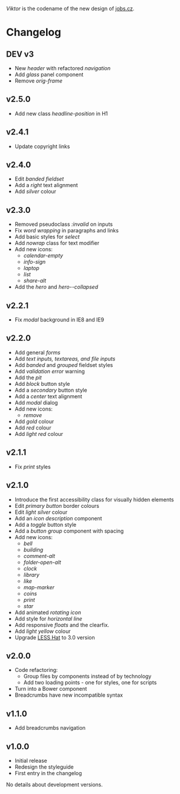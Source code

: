 *Viktor* is the codename of the new design of [jobs.cz](http://jobs.cz).

# <a name="changelog"></a>Changelog

## DEV v3
- New *header* with refactored *navigation*
- Add *glass* panel component
- Remove *orig-frame*

## v2.5.0
- Add new class *headline-position* in H1

## v2.4.1
- Update copyright links

## v2.4.0
- Edit *banded fieldset*
- Add a *right* text alignment
- Add *silver* colour

## v2.3.0

- Removed pseudoclass *:invalid* on inputs
- Fix *word wrapping* in paragraphs and links
- Add basic styles for *select*
- Add *nowrap* class for text modifier
- Add new icons:
    - *calendar-empty*
    - *info-sign*
    - *laptop*
    - *list*
    - *share-alt*
- Add the *hero* and *hero--collapsed*

## v2.2.1

- Fix *modal* background in IE8 and IE9

## v2.2.0

- Add general *forms*
- Add *text inputs, textareas, and file inputs*
- Add *banded* and *grouped* fieldset styles
- Add *validation error* warning
- Add the *pit*
- Add *block* button style
- Add a *secondary* button style
- Add a *center* text alignment
- Add *modal* dialog
- Add new icons:
    - *remove*
- Add *gold* colour
- Add *red* colour
- Add *light red* colour

## v2.1.1

- Fix *print* styles

## v2.1.0

- Introduce the first accessibility class for visually hidden elements
- Edit *primary button* border colours
- Edit *light silver* colour
- Add an *icon description* component
- Add a *toggle* button style
- Add a *button group* component with spacing
- Add new icons:
    - *bell*
    - *building*
    - *comment-alt*
    - *folder-open-alt*
    - *clock*
    - *library*
    - *like*
    - *map-marker*
    - *coins*
    - *print*
    - *star*
- Add animated *rotating icon*
- Add style for *horizontal line*
- Add responsive *floats* and the clearfix.
- Add *light yellow* colour
- Upgrade [LESS Hat](http://lesshat.com) to 3.0 version

## v2.0.0

- Code refactoring:
    - Group files by components instead of by technology
    - Add two loading points - one for styles, one for scripts
- Turn into a Bower component
- Breadcrumbs have new incompatible syntax

## v1.1.0

- Add breadcrumbs navigation

## v1.0.0

- Initial release
- Redesign the styleguide
- First entry in the changelog

No details about development versions.
